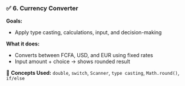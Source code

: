 ### ✅ 6. Currency Converter
**Goals:**
- Apply type casting, calculations, input, and decision-making

**What it does:**
- Converts between FCFA, USD, and EUR using fixed rates
- Input amount + choice → shows rounded result

📌 **Concepts Used:** `double`, `switch`, `Scanner`, `type casting`, `Math.round()`, `if/else`
